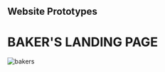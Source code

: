 ## Website Prototypes

# BAKER'S LANDING PAGE 
![bakers](https://user-images.githubusercontent.com/78648366/216812721-d276ead9-ee49-418b-a714-5c417adf1d7d.gif)
